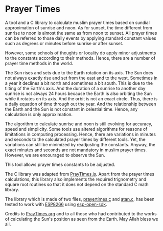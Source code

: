 # Prayer Times
A tool and a C library to calculate muslim prayer times based on sundial approximation of sunrise and noon. As for sunset, the time different from sunrise to noon is almost the same as from noon to sunset. All prayer times can be referred to those daily events by applying standard constant values such as degrees or minutes before sunrise or after sunset.

However, some schools of thoughts or locality do apply minor adjustments to the constants according to their methods. Hence, there are a number of prayer time methods in the world.

The Sun rises and sets due to the Earth rotation on its axis. The Sun does not always exactly rise and set from the east and to the west. Sometimes in a year it declines a bit north and sometimes a bit south. This is due to the tilting of the Earth's axis. And the duration of a sunrise to another day sunrise is not always 24 hours because the Earth is also orbiting the Sun while it rotates on its axis. And the orbit is not an exact circle. Thus, there is a daily equation of time through out the year. And the relationship between the Earth and the Sun is not constant in celestial time. Hence, any calculation is only approximation.

The algorithm to calculate sunrise and noon is still evolving for accuracy, speed and simplicity. Some tools use altered algorithms for reasons of limitations in computing processing. Hence, there are variations in minutes and seconds to the calculated prayer times by different tools. Yet, the variations can still be minimized by readjusting the constants. Anyway, the exact minutes and seconds are not mandatory in muslim prayer times. However, we are encouraged to observe the Sun.

This tool allows prayer times constants to be adjusted.

The C library was adapted from [PrayTimes.js](http://praytimes.org/code/). Apart from the prayer times calculations, this library also implements the required trignometry and square root routines so that it does not depend on the standard C math library.

The library which is made of two files, [prayertimes.c](https://github.com/chelahmy/prayertimes/blob/master/prayertimes.c) and [atan.c](https://github.com/chelahmy/prayertimes/blob/master/atan.c), has been tested to work with [ESP8266](https://en.wikipedia.org/wiki/ESP8266) using [esp-open-sdk](https://github.com/pfalcon/esp-open-sdk).

Credits to [PrayTimes.org](http://praytimes.org) and to all those who had contributed to the works of calculating the Sun's position as seen from the Earth. May Allah bless we all.
